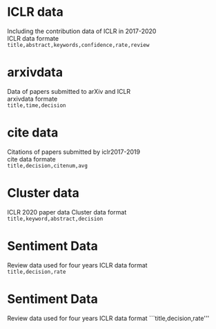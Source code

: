 # ICLR data
Including the contribution data of ICLR in 2017-2020<br>
ICLR data formate<br>
```title,abstract,keywords,confidence,rate,review```<br>
# arxivdata<br>
Data of papers submitted to arXiv and ICLR<br>
arxivdata formate<br>
```title,time,decision```<br>
# cite data<br>
Citations of papers submitted by iclr2017-2019<br>
cite data formate<br>
```title,decision,citenum,avg```
# Cluster data<br>
ICLR 2020 paper data
Cluster data format<br>
```title,keyword,abstract,decision```<br>
# Sentiment Data<br>
Review data used for four years ICLR data format<br> 
```title,decision,rate```<br>
# Sentiment Data<br>
Review data used for four years ICLR data format ```title,decision,rate'''


